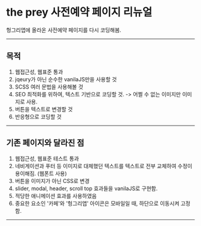 # the prey 사전예약 페이지 리뉴얼
헝그리앱에 올라온 사전예약 페이지를 다시 코딩해봄.

-----

## 목적
1. 웹접근성, 웹표준 통과
2. jqeury가 아닌 순수한 vanilaJS만을 사용할 것
3. SCSS 여러 문법을 사용해볼 것
4. SEO 최적화를 위하여, 텍스트 기반으로 코딩할 것. -> 어쩔 수 없는 이미지만 이미지로 사용.
5. 버튼을 텍스트로 변경할 것
6. 반응형으로 코딩할 것

------

## 기존 페이지와 달라진 점
1. 웹접근성, 웹표준 테스트 통과
2. 네비게이션과 푸터 등 이미지로 대체했던 텍스트를 텍스트로 전부 교체하여 수정이 용이해짐. (웹폰트 사용)
3. 버튼을 이미지가 아닌 CSS로 변경
4. slider, modal, header, scroll top 효과들을 vanilaJS로 구현함.
5. 적당한 애니메이션 효과를 사용하였음
6. 중요한 요소인 '카페'와 '헝그리앱' 아이콘은 모바일일 때, 하단으로 이동시켜 고정함.

------
